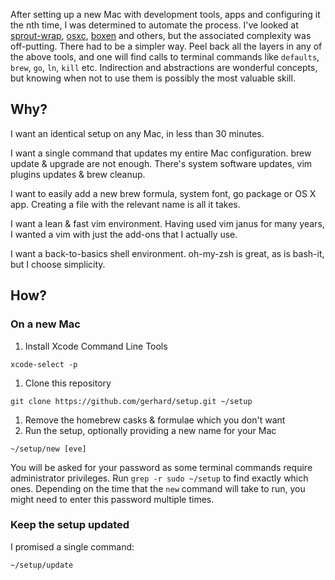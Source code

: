 After setting up a new Mac with development tools, apps and configuring it the
nth time, I was determined to automate the process.  I've looked at
[sprout-wrap](https://github.com/pivotal-sprout/sprout-wrap),
[osxc](https://osxc.github.io/), [boxen](https://boxen.github.com/) and others,
but the associated complexity was off-putting.  There had to be a simpler way.
Peel back all the layers in any of the above tools, and one will find calls to
terminal commands like `defaults`, `brew`, `go`, `ln`, `kill` etc.  Indirection
and abstractions are wonderful concepts, but knowing when not to use them is
possibly the most valuable skill.

## Why?

I want an identical setup on any Mac, in less than 30 minutes.

I want a single command that updates my entire Mac configuration. brew update
&amp; upgrade are not enough. There's system software updates, vim plugins
updates &amp; brew cleanup.

I want to easily add a new brew formula, system font, go package or OS X app.
Creating a file with the relevant name is all it takes.

I want a lean &amp; fast vim environment. Having used vim janus for many years,
I wanted a vim with just the add-ons that I actually use.

I want a back-to-basics shell environment. oh-my-zsh is great, as is bash-it,
but I choose simplicity.

## How?

### On a new Mac

1. Install Xcode Command Line Tools
```
xcode-select -p
```
1. Clone this repository
```
git clone https://github.com/gerhard/setup.git ~/setup
```
1. Remove the homebrew casks &amp; formulae which you don't want
1. Run the setup, optionally providing a new name for your Mac
```
~/setup/new [eve]
```
You will be asked for your password as some terminal commands require
administrator privileges. Run `grep -r sudo ~/setup` to find exactly which
ones. Depending on the time that the `new` command will take to run, you might
need to enter this password multiple times.

### Keep the setup updated

I promised a single command:
```
~/setup/update
```
